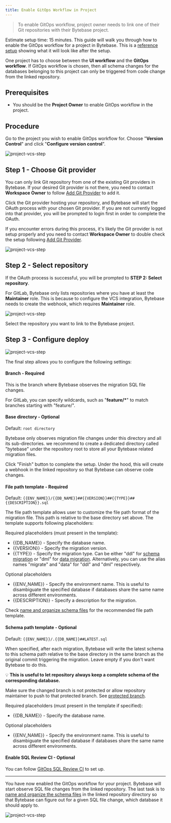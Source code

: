 ```yaml
---
title: Enable GitOps Workflow in Project
---
```


> To enable GitOps workflow, project owner needs to link one of their Git repositories with their Bytebase project.

Estimate setup time: 15 minutes.
This guide will walk you through how to enable the GitOps workflow for a project in Bytebase. This is a [reference setup](https://demo.bytebase.com/project/blog-git-3003#version-control) showing what it will look like after the setup.

<hint-block type="info">

One project has to choose between the **UI workflow** and the **GitOps workflow**. If GitOps workflow is chosen, then all schema changes for the databases belonging to this project can only be triggered from code change from the linked repository.

</hint-block>

## Prerequisites

- You should be the **Project Owner** to enable GitOps workflow in the project.

## Procedure

Go to the project you wish to enable GitOps workflow for. Choose "**Version Control**" and click "**Configure version control**".

![project-vcs-step](/static/docs/vcs-integration/enable-version-control-workflow/project-vcs-step1.webp)

## Step 1 - Choose Git provider

<hint-block type="info">

You can only link Git repository from one of the existing Git providers in Bytebase. If your desired Git provider is not there, you need to contact **Workspace Owner** to follow [Add Git Provider](/docs/vcs-integration/add-git-provider) to add it.

</hint-block>

Click the Git provider hosting your repository, and Bytebase will start the OAuth process with your chosen Git provider. If you are not currently logged into that provider, you will be prompted to login first in order to complete the OAuth.

<hint-block type="info">

If you encounter errors during this process, it's likely the Git provider is not setup properly and you need to contact **Workspace Owner** to double check the setup following [Add Git Provider](/docs/vcs-integration/add-git-provider).

</hint-block>

![project-vcs-step](/static/docs/vcs-integration/enable-version-control-workflow/project-vcs-step2.webp)

## Step 2 - Select repository

If the OAuth process is successful, you will be prompted to **STEP 2: Select repository**.

<hint-block type="info">

For GitLab, Bytebase only lists repositories where you have at least the **Maintainer** role. This is because to configure the VCS integration, Bytebase needs to create the webhook, which requires **Maintainer** role.

</hint-block>

![project-vcs-step](/static/docs/vcs-integration/enable-version-control-workflow/project-vcs-step3.webp)

Select the repository you want to link to the Bytebase project.

## Step 3 - Configure deploy

![project-vcs-step](/static/docs/vcs-integration/enable-version-control-workflow/project-vcs-step4.webp)

The final step allows you to configure the following settings:

#### Branch - Required

This is the branch where Bytebase observes the migration SQL file changes.

<hint-block type="info">

For GitLab, you can specify wildcards, such as "**feature/\***" to match branches starting with "feature/".

</hint-block>

#### Base directory - Optional

Default: `root directory`

Bytebase only observes migration file changes under this directory and all its sub-directories. we recommend to create a dedicated directory called "bytebase" under the repository root to store all your Bytebase related migration files.

Click "Finish" button to complete the setup. Under the hood, this will create a webhook in the linked repository so that Bytebase can observe code changes.

#### File path template - Required

Default: `{{ENV_NAME}}/{{DB_NAME}}##{{VERSION}}##{{TYPE}}##{{DESCRIPTION}}.sql`

The file path template allows user to customize the file path format of the migration file. This path is relative to the base directory set above. The template supports following placeholders:

Required placeholders (must present in the template):

- {{DB_NAME}} - Specify the database name.
- {{VERSION}} - Specify the migration version.
- {{TYPE}} - Specify the migration type. Can be either "ddl" for [schema migration](/docs/concepts/migration-types#schema-migration) or "dml" for [data migration](/docs/concepts/migration-types#data-migration). Alternatively, you can use the alias names "migrate" and "data" for "ddl" and "dml" respectively.

Optional placeholders

- {{ENV_NAME}} - Specify the environment name. This is useful to disambiguate the specified database if databases share the same name across different environments.
- {{DESCRIPTION}} - Specify a description for the migration.

Check [name and organize schema files](/docs/vcs-integration/name-and-organize-schema-files) for the recommended file path template.

#### Schema path template - Optional

Default: `{{ENV_NAME}}/.{{DB_NAME}}##LATEST.sql`

When specified, after each migration, Bytebase will write the latest schema to this schema path relative to the base directory in the same branch as the original commit triggering the migration. Leave empty if you don't want Bytebase to do this.

💡 **This is useful to let repository always keep a complete schema of the corresponding database.**

<hint-block type="warning">

Make sure the changed branch is not protected or allow repository maintainer to push to that protected branch. See [protected branch](https://docs.gitlab.com/ee/user/project/protected_branches.html).

</hint-block>

Required placeholders (must present in the template if specified):

- {{DB_NAME}} - Specify the database name.

Optional placeholders

- {{ENV_NAME}} - Specify the environment name. This is useful to disambiguate the specified database if databases share the same name across different environments.

#### Enable SQL Review CI - Optional

You can follow [GitOps SQL Review CI](/docs/sql-review/sql-advisor/gitops-ci) to set up.

---

You have now enabled the GitOps workflow for your project. Bytebase will start observe SQL file changes from the linked repository. The last task is to [name and organize the schema files](/docs/vcs-integration/name-and-organize-schema-files) in the linked repository directory so that Bytebase can figure out for a given SQL file change, which database it should apply to.

![project-vcs-step](/static/docs/vcs-integration/enable-version-control-workflow/project-vcs-step5.webp)

